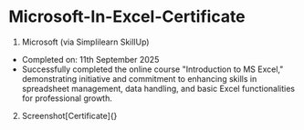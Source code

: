 # Microsoft-In-Excel-Certificate

1. Microsoft (via Simplilearn SkillUp)
  - Completed on: 11th September 2025
  - Successfully completed the online course "Introduction to MS Excel," demonstrating initiative and commitment to enhancing skills in spreadsheet management, data        handling, and basic Excel functionalities for professional growth.

2. Screenshot[Certificate]{}
